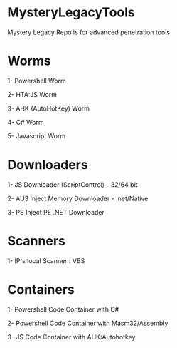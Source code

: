# MysteryLegacyTools
Mystery Legacy Repo is for advanced penetration tools

# Worms

1- Powershell Worm

2- HTA:JS Worm

3- AHK (AutoHotKey) Worm

4- C# Worm

5- Javascript Worm

# Downloaders

1- JS Downloader (ScriptControl) - 32/64 bit

2- AU3 Inject Memory Downloader - .net/Native

3- PS Inject PE .NET Downloader

# Scanners

1- IP's local Scanner : VBS

# Containers

1- Powershell Code Container with C#

2- Powershell Code Container with Masm32/Assembly

3- JS Code Container with AHK:Autohotkey
